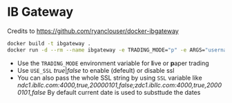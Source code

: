 IB Gateway
===

Credits to https://github.com/ryanclouser/docker-ibgateway

```bash
docker build -t ibgateway .
docker run -d --rm --name ibgateway -e TRADING_MODE="p" -e ARGS="username=IB_USERNAME password=IB_PASSWORD" -p 5900:5900 -p 4002:4002 -v `pwd`/Jts:/home/ibg/Jts/ ibgateway
```

* Use the `TRADING_MODE` environment variable for **l**ive or **p**aper trading
* Use `USE_SSL` _true_|_false_ to enable (defeult) or disable ssl
* You can also pass the whole SSL string by using `SSL` variable like _ndc1.ibllc.com:4000,true,20000101,false;zdc1.ibllc.com:4000,true,20000101,false_
  By default current date is used to substtude the dates

